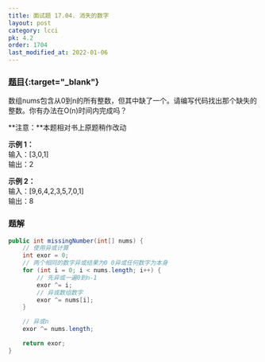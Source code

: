 ```yaml
---
title: 面试题 17.04. 消失的数字
layout: post
category: lcci
pk: 4.2
order: 1704
last_modified_at: 2022-01-06
---
```


### [题目](https://leetcode.cn/missing-number-lcci/){:target="_blank"}

数组nums包含从0到n的所有整数，但其中缺了一个。请编写代码找出那个缺失的整数。你有办法在O(n)时间内完成吗？

**注意：**本题相对书上原题稍作改动

**示例 1：**  
输入：[3,0,1]  
输出：2

**示例 2：**  
输入：[9,6,4,2,3,5,7,0,1]  
输出：8

### 题解

```java
public int missingNumber(int[] nums) {
    // 使用异或计算
    int exor = 0;
    // 两个相同的数字异或结果为0 0异或任何数字为本身
    for (int i = 0; i < nums.length; i++) {
        // 先异或一遍0到n-1
        exor ^= i;
        // 异或数组数字
        exor ^= nums[i];
    }

    // 异或n
    exor ^= nums.length;

    return exor;
}
```